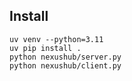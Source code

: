 ## Install

```
uv venv --python=3.11
uv pip install .
python nexushub/server.py
python nexushub/client.py
```



